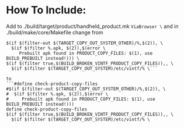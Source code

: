 # How To Include:

Add to ./build/target/product/handheld_product.mk  ```ViaBrowser \```
and in ./build/make/core/Makefile change from 
```define check-product-copy-files
$(if $(filter-out $(TARGET_COPY_OUT_SYSTEM_OTHER)/%,$(2)), \
  $(if $(filter %.apk, $(2)),$(error \
     Prebuilt apk found in PRODUCT_COPY_FILES: $(1), use BUILD_PREBUILT instead!))) \
$(if $(filter true,$(BUILD_BROKEN_VINTF_PRODUCT_COPY_FILES)),, \
  $(if $(filter $(TARGET_COPY_OUT_SYSTEM)/etc/vintf/% \```

to
```#define check-product-copy-files
#$(if $(filter-out $(TARGET_COPY_OUT_SYSTEM_OTHER)/%,$(2)), \
#  $(if $(filter %.apk, $(2)),$(error \
#     Prebuilt apk found in PRODUCT_COPY_FILES: $(1), use BUILD_PREBUILT instead!)))
define check-product-copy-files
$(if $(filter true,$(BUILD_BROKEN_VINTF_PRODUCT_COPY_FILES)),, \
  $(if $(filter $(TARGET_COPY_OUT_SYSTEM)/etc/vintf/% \

```
